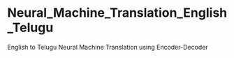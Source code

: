 # Neural_Machine_Translation_English_Telugu
English to Telugu Neural Machine Translation using Encoder-Decoder
